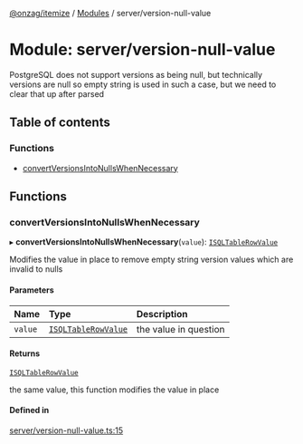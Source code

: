 [@onzag/itemize](../README.md) / [Modules](../modules.md) / server/version-null-value

# Module: server/version-null-value

PostgreSQL does not support versions as being null, but technically versions are null
so empty string is used in such a case, but we need to clear that up after parsed

## Table of contents

### Functions

- [convertVersionsIntoNullsWhenNecessary](server_version_null_value.md#convertversionsintonullswhennecessary)

## Functions

### convertVersionsIntoNullsWhenNecessary

▸ **convertVersionsIntoNullsWhenNecessary**(`value`): [`ISQLTableRowValue`](../interfaces/base_Root_sql.ISQLTableRowValue.md)

Modifies the value in place to remove empty string version values
which are invalid to nulls

#### Parameters

| Name | Type | Description |
| :------ | :------ | :------ |
| `value` | [`ISQLTableRowValue`](../interfaces/base_Root_sql.ISQLTableRowValue.md) | the value in question |

#### Returns

[`ISQLTableRowValue`](../interfaces/base_Root_sql.ISQLTableRowValue.md)

the same value, this function modifies the value in place

#### Defined in

[server/version-null-value.ts:15](https://github.com/onzag/itemize/blob/f2f29986/server/version-null-value.ts#L15)
